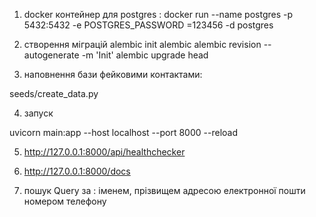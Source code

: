 1. docker контейнер для postgres : 
docker run --name postgres -p 5432:5432 -e POSTGRES_PASSWORD
=123456 -d postgres

2. створення міграцій
alembic init alembic
alembic revision --autogenerate -m 'Init'
alembic upgrade head

3. наповнення бази фейковими контактами:

seeds/create_data.py

4. запуск 

uvicorn main:app --host localhost --port 8000 --reload

5. http://127.0.0.1:8000/api/healthchecker
6. http://127.0.0.1:8000/docs


7. пошук Query за :
        іменем, 
        прізвищем 
        адресою електронної пошти
        номером телефону